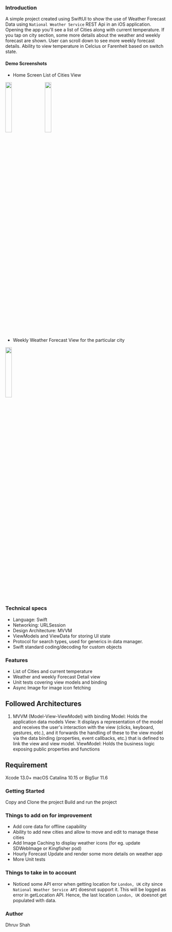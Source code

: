 ### Introduction  
A simple project created using SwiftUI to show the use of Weather Forecast Data using `National Weather Service` REST Api in an iOS application.
Opening the app you'll see a list of Cities along with current temperature. If you tap on city section, some more details about the weather and weekly forecast are shown.
User can scroll down to see more weekly forecast details.
Ability to view temperature in Celcius or Farenheit based on switch state.

#### Demo Screenshots
- Home Screen List of Cities View

<img src="https://user-images.githubusercontent.com/2280633/182059305-d5ce646b-24c1-4b51-b0fc-3fb4d643ea64.png" width=20% height=20% /> `  ` <img src="https://user-images.githubusercontent.com/2280633/182059312-0e892d0d-bf74-4ccf-a842-05c30e810755.png" width=20% height=20% /> `  `

- Weekly Weather Forecast View for the particular city
<img src="https://user-images.githubusercontent.com/2280633/182059327-93f3795a-3ff7-44b9-b740-fd153a4560eb.png" width=20% height=20% />


### Technical specs
- Language: Swift
- Networking: URLSession
- Design Architecture: MVVM
- ViewModels and ViewData for storing UI state
- Protocol for search types, used for generics in data manager.
- Swift standard coding/decoding for custom objects

### Features
- List of Cities and current temperature
- Weather and weekly Forecast Detail view
- Unit tests covering view models and binding
- Async Image for image icon fetching

## Followed Architectures
1. MVVM (Model-View-ViewModel) with binding
Model: Holds the application data models
View: It displays a representation of the model and receives the user's interaction with the view (clicks, keyboard, gestures, etc.), and it forwards the handling of these to the view model via the data binding (properties, event callbacks, etc.) that is defined to link the view and view model.
ViewModel: Holds the business logic exposing public properties and functions

## Requirement
Xcode 13.0+
macOS Catalina 10.15 or BigSur 11.6

### Getting Started
Copy and Clone the project
Build and run the project

### Things to add on for improvement
- Add core data for offline capability
- Ability to add new cities and allow to move and edit to manage these cities
- Add Image Caching to display weather icons (for eg. update SDWebImage or Kingfisher pod)
- Hourly Forecast Update and render some more details on weather app
- More Unit tests

### Things to take in to account
- Noticed some API error when getting location for `London, UK` city since `National Weather Service API` doesnot support it. This will be logged as error in getLocation API. Hence, the last location `London, UK` doesnot get populated with data.

### Author
Dhruv Shah 

